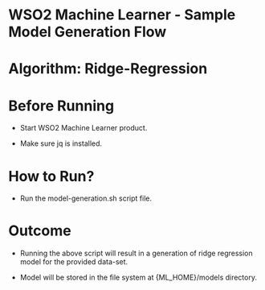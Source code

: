 WSO2 Machine Learner - Sample Model Generation Flow
===================================================

Algorithm: Ridge-Regression
==============================

Before Running
==============

* Start WSO2 Machine Learner product.

* Make sure jq is installed.

How to Run?
===========

* Run the model-generation.sh script file.

Outcome
=======

* Running the above script will result in a generation of ridge regression model for the provided data-set.

* Model will be stored in the file system at {ML_HOME}/models directory.
